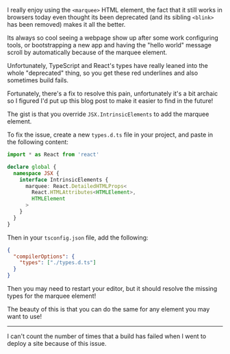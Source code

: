 I really enjoy using the `<marquee>` HTML element, the fact that it still works
in browsers today even thought its been deprecated (and its sibling `<blink>`
has been removed) makes it all the better.

Its always so cool seeing a webpage show up after some work configuring tools,
or bootstrapping a new app and having the "hello world" message scroll by
automatically because of the marquee element.

Unfortunately, TypeScript and React's types have really leaned into the whole
"deprecated" thing, so you get these red underlines and also sometimes build
fails<Ref id="1" />.

Fortunately, there's a fix to resolve this pain, unfortunately it's a bit
archaic so I figured I'd put up this blog post to make it easier to find in the
future!

The gist is that you override `JSX.IntrinsicElements` to add the marquee
element.

To fix the issue, create a new `types.d.ts` file in your project, and paste in
the following content:

```ts
import * as React from 'react'

declare global {
  namespace JSX {
    interface IntrinsicElements {
      marquee: React.DetailedHTMLProps<
        React.HTMLAttributes<HTMLElement>,
        HTMLElement
      >
    }
  }
}
```

Then in your `tsconfig.json` file, add the following:

```json
{
  "compilerOptions": {
    "types": ["./types.d.ts"]
  }
}
```

Then you may need to restart your editor, but it should resolve the missing
types for the marquee element!

The beauty of this is that you can do the same for any element you may want to
use!

---

<Footnote id="1">I can't count the number of times that a build has failed when
I went to deploy a site because of this issue.</Footnote>
